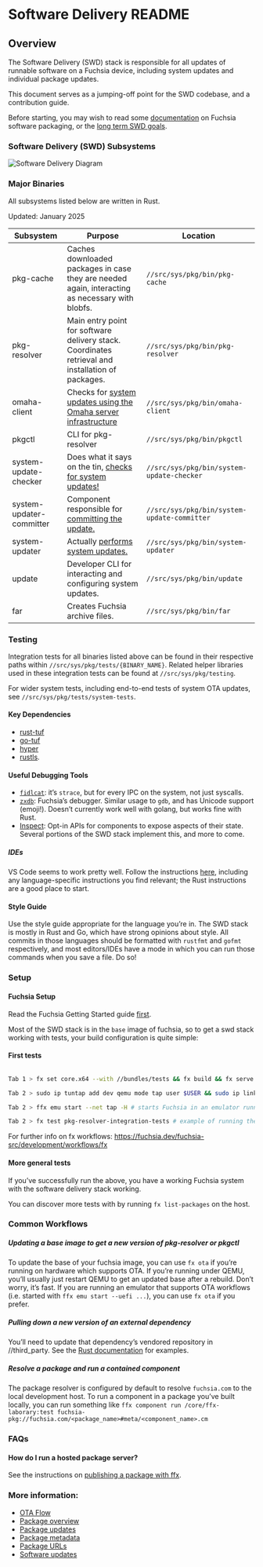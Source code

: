 # Software Delivery README

## Overview

The Software Delivery (SWD) stack is responsible for all updates of runnable
software on a Fuchsia device, including system updates and individual package
updates.

This document serves as a jumping-off point for the SWD codebase, and a
contribution guide.

Before starting, you may wish to read some [documentation](https://fuchsia.dev/fuchsia-src/concepts/packages/package) on
Fuchsia software packaging, or the [long term SWD goals](https://fuchsia.dev/fuchsia-src/contribute/governance/rfcs/0133_swd_goals).

### Software Delivery (SWD) Subsystems

![Software Delivery Diagram](doc/overview.png)

### Major Binaries

All subsystems listed below are written in Rust.

Updated: January 2025

| Subsystem                 | Purpose                                                                                            | Location                                     |
|-----------------------    |----------------------------------------------------------------------------------------------------|----------------------------------------------|
| pkg-cache                 | Caches downloaded packages in case they are needed again, interacting as necessary with blobfs.    | `//src/sys/pkg/bin/pkg-cache`                |
| pkg-resolver              | Main entry point for software delivery stack. Coordinates retrieval and  installation of packages. | `//src/sys/pkg/bin/pkg-resolver`             |
| omaha-client              | Checks for [system updates using the Omaha server infrastructure](https://fuchsia.dev/fuchsia-src/concepts/packages/ota#update-omaha)                                    | `//src/sys/pkg/bin/omaha-client`             |
| pkgctl                    | CLI for pkg-resolver                                                                               | `//src/sys/pkg/bin/pkgctl`                   |
| system-update-checker     | Does what it says on the tin, [checks for system updates!](https://fuchsia.dev/fuchsia-src/concepts/packages/ota#update-system)                                           | `//src/sys/pkg/bin/system-update-checker`    |
| system-updater-committer  | Component responsible for [committing the update.](https://fuchsia.dev/fuchsia-src/concepts/packages/ota#committing-update)                                                   | `//src/sys/pkg/bin/system-update-committer`  |
| system-updater            | Actually [performs system updates.](https://fuchsia.dev/fuchsia-src/concepts/packages/ota#staging-update)                                                                  | `//src/sys/pkg/bin/system-updater`           |
| update                    | Developer CLI for interacting and configuring system updates.                                      | `//src/sys/pkg/bin/update`     |
| far                       | Creates Fuchsia archive files.                                                                     | `//src/sys/pkg/bin/far`                      |

### Testing

Integration tests for all binaries listed above can be found in their respective paths within `//src/sys/pkg/tests/{BINARY_NAME}`. Related helper libraries used in these integration tests can be found at `//src/sys/pkg/testing`.

For wider system tests, including end-to-end tests of system OTA updates, see `//src/sys/pkg/tests/system-tests`.

#### Key Dependencies

*   [rust-tuf](https://fuchsia.googlesource.com/third_party/rust-mirrors/rust-tuf/)
*   [go-tuf](https://fuchsia.googlesource.com/third_party/go-tuf/)
*   [hyper](https://github.com/hyperium/hyper)
*   [rustls](https://github.com/ctz/rustls).

#### Useful Debugging Tools

*   [`fidlcat`](https://fuchsia.dev/fuchsia-src/development/tools/fidl_inspecting):
    it’s `strace`, but for every IPC on the system, not just syscalls.
*   [`zxdb`](https://fuchsia.dev/fuchsia-src/development/debugger):
    Fuchsia’s debugger. Similar usage to `gdb`, and has Unicode support
    (emoji!). Doesn’t currently work well with golang, but works fine with Rust.
*   [Inspect](https://fuchsia.dev/fuchsia-src/development/diagnostics/inspect):
    Opt-in APIs for components to expose aspects of their state. Several
    portions of the SWD stack implement this, and more to come.

##### IDEs

VS Code seems to work pretty well. Follow the instructions
[here](https://fuchsia.dev/fuchsia-src/reference/tools/editors#vs-code), including
any language-specific instructions you find relevant; the Rust instructions are
a good place to start.

#### Style Guide

Use the style guide appropriate for the language you’re in. The SWD stack is
mostly in Rust and Go, which have strong opinions about style. All commits in
those languages should be formatted with `rustfmt` and `gofmt` respectively, and
most editors/IDEs have a mode in which you can run those commands when you save
a file. Do so!

### Setup

#### Fuchsia Setup

Read the Fuchsia Getting Started guide
[first](https://fuchsia.dev/fuchsia-src/get-started/learn-fuchsia).

Most of the SWD stack is in the `base` image of fuchsia, so to get a swd stack
working with tests, your build configuration is quite simple:

#### First tests

```sh

Tab 1 > fx set core.x64 --with //bundles/tests && fx build && fx serve -v

Tab 2 > sudo ip tuntap add dev qemu mode tap user $USER && sudo ip link set qemu up

Tab 2 > ffx emu start --net tap -H # starts Fuchsia in an emulator running in the background, headless

Tab 2 > fx test pkg-resolver-integration-tests # example of running the pkg-resolver integration tests

```

For further info on fx workflows:
https://fuchsia.dev/fuchsia-src/development/workflows/fx

#### More general tests

If you’ve successfully run the above, you have a working Fuchsia system with the
software delivery stack working.

You can discover more tests with by running `fx list-packages` on the host.

### Common Workflows

##### Updating a base image to get a new version of pkg-resolver or pkgctl

To update the base of your fuchsia image, you can use `fx ota` if you’re
running on hardware which supports OTA. If you’re running under QEMU, you’ll
usually just restart QEMU to get an updated base after a rebuild. Don’t worry,
it’s fast. If you are running an emulator that supports OTA workflows (i.e.
started with `ffx emu start --uefi ...`), you can use `fx ota` if you prefer.

##### Pulling down a new version of an external dependency

You’ll need to update that dependency’s vendored repository in //third_party.
See the
[Rust documentation](https://fuchsia.dev/fuchsia-src/development/languages/rust/external_crates)
for examples.

##### Resolve a package and run a contained component

The package resolver is configured by default to resolve `fuchsia.com` to the
local development host. To run a component in a package you’ve built locally,
you can run something like `ffx component run /core/ffx-laborary:test
fuchsia-pkg://fuchsia.com/<package_name>#meta/<component_name>.cm`

### FAQs

#### How do I run a hosted package server?

See the instructions on
[publishing a package with ffx](https://fuchsia.dev/fuchsia-src/development/idk/documentation/packages).

### More information:

*   [OTA Flow](https://fuchsia.dev/fuchsia-src/concepts/packages/ota)
*   [Package overview](https://fuchsia.dev/fuchsia-src/concepts/packages/package)
*   [Package updates](https://fuchsia.dev/fuchsia-src/concepts/packages/update_pkg)
*   [Package metadata](https://fuchsia.dev/fuchsia-src/concepts/packages/package#meta-far)
*   [Package URLs](https://fuchsia.dev/fuchsia-src/concepts/packages/package_url)
*   [Software updates](https://fuchsia.dev/fuchsia-src/concepts/packages/software_update_system)
